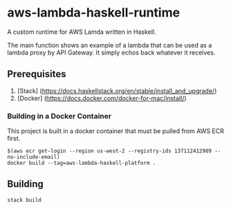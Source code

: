# aws-lambda-haskell-runtime

A custom runtime for AWS Lamda written in Haskell.

The main function shows an example of a lambda that can be used as a lambda
proxy by API Gateway. It simply echos back whatever it receives.

## Prerequisites ##

1. [Stack] (https://docs.haskellstack.org/en/stable/install_and_upgrade/)
1. [Docker] (https://docs.docker.com/docker-for-mac/install/)

### Building in a Docker Container ###

This project is built in a docker container that must be pulled from AWS ECR
first.

```
$(aws ecr get-login --region us-west-2 --registry-ids 137112412989 --no-include-email)
docker build --tag=aws-lambda-haskell-platform .
```

## Building ##

```
stack build
```

